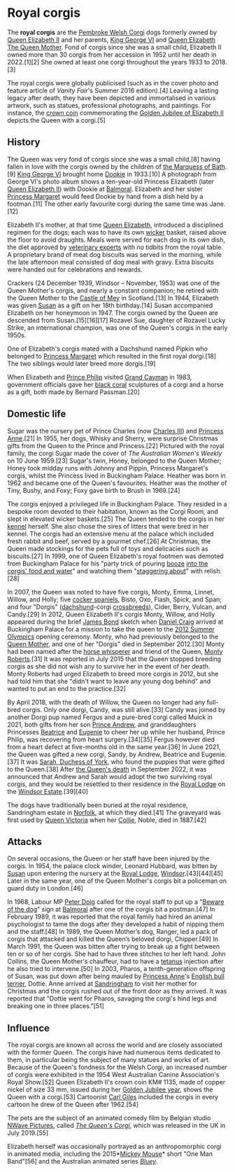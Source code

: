 # Royal corgis

The **royal corgis** are the [Pembroke Welsh
Corgi](Pembroke_Welsh_Corgi "wikilink") dogs formerly owned by [Queen
Elizabeth II](Queen_Elizabeth_II "wikilink") and her parents, [King
George VI](King_George_VI "wikilink") and [Queen Elizabeth The Queen
Mother](Queen_Elizabeth_The_Queen_Mother "wikilink"). Fond of corgis
since she was a small child, Elizabeth II owned more than 30 corgis from
her accession in 1952 until her death in 2022.[1][2] She owned at least
one corgi throughout the years 1933 to 2018.[3]

The royal corgis were globally publicised (such as in the cover photo
and feature article of *Vanity Fair*'s Summer 2016 edition).[4] Leaving
a lasting legacy after death, they have been depicted and immortalised
in various artwork, such as statues, professional photographs, and
paintings. For instance, the [crown
coin](Crown_(British_Coin) "wikilink") commemorating the [Golden Jubilee
of Elizabeth II](Golden_Jubilee_of_Elizabeth_II "wikilink") depicts the
Queen with a corgi.[5]

## History

The Queen was very fond of corgis since she was a small child,[8] having
fallen in love with the corgis owned by the children of [the Marquess of
Bath](Thomas_Thynne,_5th_Marquess_of_Bath "wikilink").[9] [King George
VI](King_George_VI "wikilink") brought home
[Dookie](Dookie_(dog) "wikilink") in 1933.[10] A photograph from George
VI's photo album shows a ten-year-old Princess Elizabeth (later [Queen
Elizabeth II](Queen_Elizabeth_II "wikilink")) with Dookie at
[Balmoral](Balmoral_Castle "wikilink"). Elizabeth and her sister
[Princess Margaret](Princess_Margaret "wikilink") would feed Dookie by
hand from a dish held by a footman.[11] The other early favourite corgi
during the same time was Jane.[12]

Elizabeth II's mother, at that time [Queen
Elizabeth](Queen_Elizabeth_The_Queen_Mother "wikilink"), introduced a
disciplined regimen for the dogs; each was to have its own
[wicker](wicker "wikilink") basket, raised above the floor to avoid
draughts. Meals were served for each dog in its own dish, the diet
approved by [veterinary experts](veterinary_physician "wikilink") with
no tidbits from the royal table. A proprietary brand of meat dog
biscuits was served in the morning, while the late afternoon meal
consisted of dog meal with gravy. Extra biscuits were handed out for
celebrations and rewards.

Crackers (24 December 1939, Windsor – November, 1953) was one of the
Queen Mother's corgis, and nearly a constant companion; he retired with
the Queen Mother to the [Castle of Mey](Castle_of_Mey "wikilink") in
Scotland.[13] In 1944, Elizabeth was given
[Susan](Susan_(dog) "wikilink") as a gift on her 18th birthday.[14]
Susan accompanied Elizabeth on her honeymoon in 1947. The corgis owned
by the Queen are descended from Susan.[15][16][17] Rozavel Sue, daughter
of Rozavel Lucky Strike, an international champion, was one of the
Queen's corgis in the early 1950s.

One of Elizabeth's corgis mated with a Dachshund named Pipkin who
belonged to [Princess Margaret](Princess_Margaret "wikilink") which
resulted in the first royal dorgi.[18] The two siblings would later
breed more dorgis.[19]

When Elizabeth and [Prince
Philip](Prince_Philip,_Duke_of_Edinburgh "wikilink") visited [Grand
Cayman](Grand_Cayman "wikilink") in 1983, government officials gave her
[black coral](black_coral "wikilink") sculptures of a corgi and a horse
as a gift, both made by Bernard Passman.[20]

## Domestic life

Sugar was the nursery pet of Prince Charles (now [Charles
III](Charles_III "wikilink")) and [Princess
Anne](Anne,_Princess_Royal "wikilink").[21] In 1955, her dogs, Whisky
and Sherry, were surprise Christmas gifts from the Queen to the Prince
and Princess.[22] Pictured with the royal family, the corgi Sugar made
the cover of *The Australian Women's Weekly* on 10 June 1959.[23]
Sugar's twin, Honey, belonged to the Queen Mother; Honey took midday
runs with Johnny and Pippin, Princess Margaret's corgis, whilst the
Princess lived in Buckingham Palace. Heather was born in 1962 and became
one of the Queen's favourites. Heather was the mother of Tiny, Bushy,
and Foxy; Foxy gave birth to Brush in 1969.[24]

The corgis enjoyed a privileged life in Buckingham Palace. They resided
in a bespoke room devoted to their habitation, known as the Corgi Room,
and slept in elevated wicker baskets.[25] The Queen tended to the corgis
in her [kennel](kennel "wikilink") herself. She also chose the sires of
litters that were bred in her kennel. The corgis had an extensive menu
at the palace which included fresh rabbit and beef, served by a gourmet
chef.[26] At Christmas, the Queen made stockings for the pets full of
toys and delicacies such as biscuits.[27] In 1999, one of Queen
Elizabeth's royal footmen was demoted from Buckingham Palace for his
"party trick of pouring [booze](Alcoholic_beverage "wikilink") [into the
corgis' food and water](Mickey_Finn_(drugs) "wikilink")" and watching
them "[staggering about](Alcohol_intoxication "wikilink")" with
relish.[28]

In 2007, the Queen was noted to have five corgis, Monty, Emma, Linnet,
Willow, and Holly; five [cocker spaniels](cocker_spaniel "wikilink"),
Bisto, Oxo, Flash, Spick, and Span; and four "Dorgis"
([dachshund](dachshund "wikilink")-corgi
[crossbreeds](Crossbred_dog "wikilink")), Cider, Berry, Vulcan, and
Candy.[29] In 2012, Queen Elizabeth II's corgis Monty, Willow, and Holly
appeared during the brief [James Bond](James_Bond "wikilink") sketch
when [Daniel Craig](Daniel_Craig "wikilink") arrived at Buckingham
Palace for a mission to take the queen to the [2012 Summer
Olympics](2012_Summer_Olympics "wikilink") opening ceremony. Monty, who
had previously belonged to the [Queen
Mother](Queen_Elizabeth_The_Queen_Mother "wikilink"), and one of her
"Dorgis" died in September 2012.[30] Monty had been named after the
[horse whisperer](horse_whisperer "wikilink") and friend of the Queen,
[Monty Roberts](Monty_Roberts "wikilink").[31] It was reported in July
2015 that the Queen stopped breeding corgis as she did not wish any to
survive her in the event of her death. Monty Roberts had urged Elizabeth
to breed more corgis in 2012, but she had told him that she "didn't want
to leave any young dog behind" and wanted to put an end to the
practice.[32]

By April 2018, with the death of Willow, the Queen no longer had any
full-bred corgis. Only one dorgi, Candy, was still alive.[33] Candy was
joined by another Dorgi pup named Fergus and a pure-bred corgi called
Muick in 2021, both gifts from her son [Prince
Andrew](Prince_Andrew "wikilink"), and granddaughters Princesses
[Beatrice](Princess_Beatrice "wikilink") and
[Eugenie](Princess_Eugenie "wikilink") to cheer her up while her
husband, Prince Philip, was recovering from heart surgery.[34][35]
Fergus however died from a heart defect at five-months old in the same
year.[36] In June 2021, the Queen was gifted a new corgi, Sandy, by
Andrew, Beatrice and Eugenie.[37] It was [Sarah, Duchess of
York](Sarah,_Duchess_of_York "wikilink"), who found the puppies that
were gifted to the Queen.[38] After [the Queen's
death](Death_and_state_funeral_of_Elizabeth_II "wikilink") in September
2022, it was announced that Andrew and Sarah would adopt the two
surviving royal corgis, and they would be resettled to their residence
in the [Royal Lodge](Royal_Lodge "wikilink") on the [Windsor
Estate](Windsor_Estate "wikilink").[39][40]

The dogs have traditionally been buried at the royal residence,
Sandringham estate in [Norfolk](Norfolk "wikilink"), at which they
died.[41] The graveyard was first used by [Queen
Victoria](Queen_Victoria "wikilink") when her
[Collie](Collie "wikilink"), Noble, died in 1887.[42]

## Attacks

On several occasions, the Queen or her staff have been injured by the
corgis. In 1954, the palace clock winder, Leonard Hubbard, was bitten by
[Susan](Susan_(dog) "wikilink") upon entering the nursery at the [Royal
Lodge](Royal_Lodge "wikilink"),
[Windsor](Windsor_Great_Park "wikilink").[43][44][45] Later in the same
year, one of the Queen Mother's corgis bit a policeman on guard duty in
London.[46]

In 1968, Labour MP [Peter Doig](Peter_Doig_(politician) "wikilink")
called for the royal staff to put up a "[Beware of the
dog](Beware_of_the_dog "wikilink")" sign at
[Balmoral](Balmoral_Castle "wikilink") after one of the corgis bit a
postman.[47] In February 1989, it was reported that the royal family had
hired an animal psychologist to tame the dogs after they developed a
habit of nipping them and the staff.[48] In 1989, the Queen Mother’s
dog, Ranger, led a pack of corgis that attacked and killed the Queen’s
beloved dorgi, Chipper.[49] In March 1991, the Queen was bitten after
trying to break up a fight between ten or so of her corgis. She had to
have three stitches to her left hand. John Collins, the Queen Mother's
chauffeur, had to have a [tetanus](tetanus "wikilink") injection after
he also tried to intervene.[50] In 2003, Pharos, a tenth-generation
offspring of Susan, was put down after being mauled by [Princess
Anne](Princess_Anne "wikilink")'s [English bull
terrier](Bull_Terrier "wikilink"), Dottie. Anne arrived at
[Sandringham](Sandringham_House "wikilink") to visit her mother for
Christmas and the corgis rushed out of the front door as they arrived.
It was reported that "Dottie went for Pharos, savaging the corgi's hind
legs and breaking one in three places."[51]

## Influence

The royal corgis are known all across the world and are closely
associated with the former Queen. The corgis have had numerous items
dedicated to them, in particular being the subject of many statues and
works of art. Because of the Queen's fondness for the Welsh Corgi, an
increased number of corgis were exhibited in the 1954 West Australian
Canine Association's Royal Show.[52] Queen Elizabeth II's crown coin KM#
1135, made of copper nickel of size 33 mm, issued during her [Golden
Jubilee year](Golden_Jubilee_of_Elizabeth_II "wikilink"), shows the
Queen with a corgi.[53] Cartoonist [Carl Giles](Carl_Giles "wikilink")
included the corgis in every cartoon he drew of the Queen after
1962.[54]

The pets are the subject of an animated comedy film by Belgian studio
[NWave Pictures](NWave_Pictures "wikilink"), called *[The Queen's
Corgi](The_Queen's_Corgi "wikilink")*, which was released in the UK in
July 2019.[55]

Elizabeth herself was occasionally portrayed as an anthropomorphic corgi
in animated media, including the 2015*[Mickey
Mouse](Mickey_Mouse_(TV_series) "wikilink")* short "One Man Band"[56]
and the Australian animated series
*[Bluey](Bluey_(2018_TV_series) "wikilink")*.